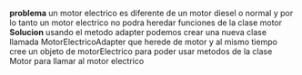 **problema**
un motor electrico es diferente de un motor diesel o normal y por lo tanto un motor electrico no podra heredar funciones de la clase motor
**Solucion**
usando el metodo adapter podemos crear una nueva clase llamada MotorElectricoAdapter que herede de motor y al mismo tiempo cree un objeto de motorElectrico para poder usar metodos de la clase Motor para llamar al motor electrico

